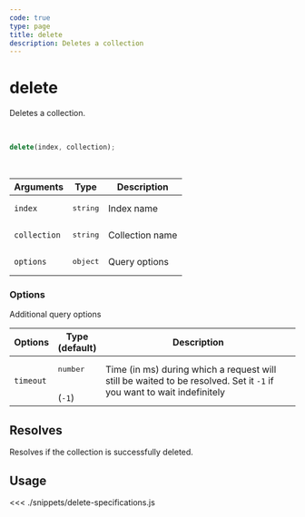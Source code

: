 ```yaml
---
code: true
type: page
title: delete
description: Deletes a collection
---
```


# delete

Deletes a collection.

<br/>

```js
delete(index, collection);
```

<br/>

| Arguments    | Type              | Description     |
| ------------ | ----------------- | --------------- |
| `index`      | <pre>string</pre> | Index name      |
| `collection` | <pre>string</pre> | Collection name |
| `options`    | <pre>object</pre> | Query options   |

### Options

Additional query options

| Options   | Type<br/>(default)           | Description                                                                                                           |
| --------- | ---------------------------- | --------------------------------------------------------------------------------------------------------------------- |
| `timeout` | <pre>number</pre><br/>(`-1`) | Time (in ms) during which a request will still be waited to be resolved. Set it `-1` if you want to wait indefinitely |
## Resolves

Resolves if the collection is successfully deleted.

## Usage

<<< ./snippets/delete-specifications.js
